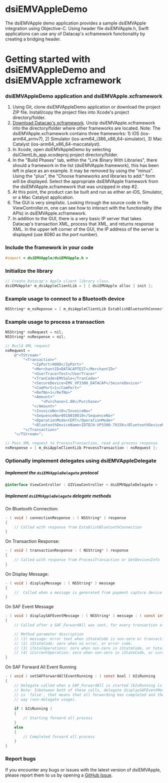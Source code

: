 # dsiEMVAppleDemo

The dsiEMVApple demo application provides a sample dsiEMVApple integration using Objective-C. Using header file dsiEMVApple.h, Swift applications can use any of Datacap's xcframework functionality by creating a bridging header.

# Getting started with dsiEMVAppleDemo and dsiEMVApple xcframework

### dsiEMVAppleDemo application and dsiEMVApple.xcframework
1. Using Git, clone dsiEMVAppleDemo application or download the project ZIP file. Install/copy the project files into Xcode's project directory/folder. 
2. [Download Datacap's xcframework](https://datacapsystems.com/software/dsiEMVApple/dsiEMVApple.xcframework.zip). Unzip dsiEMVApple.xcframework into the directory/folder where other frameworks are located. Note: The dsiEMVApple.xcframework contains three frameworks: 1) iOS (ios-arm64_armv7), 2) Simulator (ios-arm64_i386_x86_64-simulator), 3) Mac Catalyst (ios-arm64_x86_64-maccatalyst).
3. In Xcode, open dsiEMVAppleDemo by selecting dsiClientLib_app.xcodeproj project directory/folder.
4. In the "Build Phases" tab, within the "Link Binary With Libraries", there should a framework in the list (dsiEMVApple.framework), this has been left in place as an example. It may be removed by using the "minus". Using the "plus", the "Choose frameworks and libraries to add:" form will be displayed. Select the appropriate dsiEMVApple framework from the dsiEMVApple.xcframework that was unzipped in step #2.
5. At this point, the product can be built and run as either an iOS, Simulator, or a Mac Catalyst application.
6. The GUI is very simplistic. Looking through the source code in file ViewController.m, one can see how to interact with the functionality (the APIs) in dsiEMVApple.xcframework.
7. In addition to the GUI, there is a very basic IP server that takes Datacap's transaction XML, process that XML, and returns response XML. In the upper left corner of the GUI, the IP address of the server is displayed (use 8080 as the port number).
		  
### Include the framework in your code
```objective-c
#import < dsiEMVApple/dsiEMVApple.h >
```

### Initialize the library
```objective-c
// Create Datacap's Apple client library class.
dsiEMVApple* m_dsiAppleClientLib = [ [ dsiEMVApple alloc ] init ];
```

### Example usage to connect to a Bluetooth device
```objective-c
NSString* m_nsReponse = [ m_dsiAppleClientLib EstablishBluetoothConnection : @"IDTECH-VP3300-79156" ];
```

### Example usage to process a transaction
```objective-c
NSString* nsRequest = nil;
NSString* nsResponse = nil;

// Build XML request
nsRequest = 
	@"<TStream>"
		"<Transaction>"
			"<IpPort>9000</IpPort>"
			"<MerchantID>DATACAPTEST</MerchantID>"
			"<UserTrace>Test</UserTrace>"
			"<TranCode>EMVSale</TranCode>"
			"<SecureDevice>EMV_VP3300_DATACAP</SecureDevice>"
			"<ComPort>1</ComPort>"
			"<RefNo>1</RefNo>"
			"<Amount>"
				"<Purchase>1.00</Purchase>"
			"</Amount>"
			"<InvoiceNo>10</InvoiceNo>"
			"<SequenceNo>0010010010</SequenceNo>"
			"<OperationMode>CERT</OperationMode>"
			"<BluetoothDeviceName>IDTECH-VP3300-79156</BluetoothDeviceName>"
		"</Transaction>"
	"</TStream>";

// Pass XML request to ProcessTransaction, read and process response
nsResponse = [ m_dsiAppleClientLib ProcessTransaction : nsRequest ];
```

### Optionally implement delegates using dsiEMVAppleDelegate

##### Implement the `dsiEMVAppleDelegate` protocol
```objective-c
@interface ViewController : UIViewController < dsiEMVAppleDelegate >
```

##### Implement `dsiEMVAppleDelegate` delegate methods

On Bluetooth Connection:
```objective-c
- ( void ) connectionResponse : ( NSString* ) response
{
	// Called with response from EstablishBluetoothConnection
}
```

On Transaction Response:
```objective-c
- ( void ) transactionResponse : ( NSString* ) response
{
	// Called with response from ProcessTransaction or GetDevicesInfo
}
```

On Display Message:
```objective-c
- ( void ) displayMessage : ( NSString* ) message
{
	//  Called when a message is generated from payment capture device
}
```

On SAF Event Message
```objective-c
- ( void ) displaySAFEventMessage : ( NSString* ) message : ( const int ) iStateCode : ( const int ) iTotalOperations : ( const int ) iCurrentOperation
{
	// Called after a SAF_ForwardAll was sent, for every transaction after that transaction has been forwarded and a response generated. If no error, the message is the response to the transaction.

	// Method parameter description
	// (1) message: error text when iStateCode is non-zero or transaction response XML for current transaction forwarded when iStateCode is zero.
	// (2) iStateCode: zero when no error, or error code.
	// (3) iTotalOperations: zero when non-zero in iStateCode, or total number ot transactions to forward when iStateCode is zero.
	// (4) iCurrentOperation: zero when non-zero in iStateCode, or current transaction number while forwarding when iStateCode is zero.
}
```

On SAF Forward All Event Running
```objective-c
- ( void ) setSAFForwardAllEventRunning : ( const bool ) bIsRunning
{
	// Delegate called when a SAF_ForwardAll is started (bIsRunning is 'true'), and when it has completed (bIsRunning is 'false').
	// Note: Inbetween both of these calls, delegate displaySAFEventMessage will be called for each forwarded transaction. When bIsRunning
	// is 'false', that means that all forwarding has completed and the overall response XML will be generated and returned in the normal
	// way (non-delegate usage).
    
	if ( bIsRunning )
	{
		// Starting forward all process
	}
	else
	{
		// Completed forward all process
	}
}
```

### Report bugs
If you encounter any bugs or issues with the latest version of dsiEMVApple, please report them to us by opening a [GitHub Issue](https://github.com/datacapsystems/dsiEMVAppleDemo/issues).